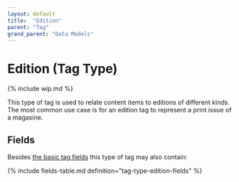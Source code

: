 ```yaml
---
layout: default
title:  "Edition"
parent: "Tag"
grand_parent: "Data Models"
---
```


# Edition (Tag Type)

{% include wip.md %}

This type of tag is used to relate content items to editions of different kinds. 
The most common use case is for an edition tag to represent a print issue of a magasine.

## Fields

Besides [the basic tag fields](tag.md#fields) this type of tag may also contain:

{% include fields-table.md definition="tag-type-edition-fields" %}
